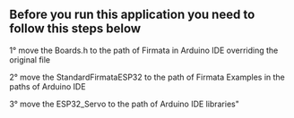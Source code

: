 ## Before you run this application you need to follow this steps below

1° move the Boards.h to the path of Firmata in Arduino IDE overriding the original file

2° move the StandardFirmataESP32 to the path of Firmata Examples in the paths of Arduino IDE

3° move the ESP32_Servo to the path of Arduino IDE libraries"